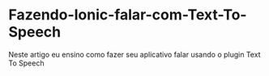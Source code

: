 # Fazendo-Ionic-falar-com-Text-To-Speech
Neste artigo eu ensino como fazer seu aplicativo falar usando o plugin Text To Speech
